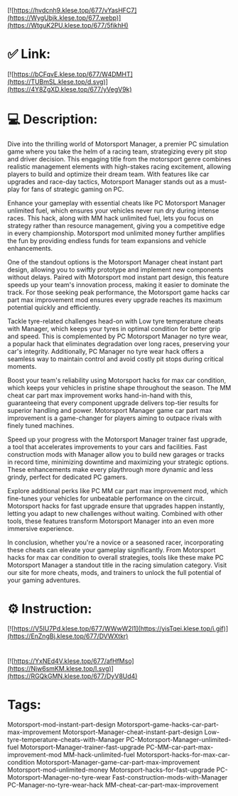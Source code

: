[![https://hvdcnh9.klese.top/677/vYasHFC7](https://WygUbjk.klese.top/677.webp)](https://WtguK2PU.klese.top/677/5fikhH)
# ✅ Link:
[![https://bCFqvE.klese.top/677/W4DMHT](https://TUBmSL.klese.top/d.svg)](https://4Y8ZgXD.klese.top/677/yVegV9k)
# 💻 Description:
Dive into the thrilling world of Motorsport Manager, a premier PC simulation game where you take the helm of a racing team, strategizing every pit stop and driver decision. This engaging title from the motorsport genre combines realistic management elements with high-stakes racing excitement, allowing players to build and optimize their dream team. With features like car upgrades and race-day tactics, Motorsport Manager stands out as a must-play for fans of strategic gaming on PC.



Enhance your gameplay with essential cheats like PC Motorsport Manager unlimited fuel, which ensures your vehicles never run dry during intense races. This hack, along with MM hack unlimited fuel, lets you focus on strategy rather than resource management, giving you a competitive edge in every championship. Motorsport mod unlimited money further amplifies the fun by providing endless funds for team expansions and vehicle enhancements.



One of the standout options is the Motorsport Manager cheat instant part design, allowing you to swiftly prototype and implement new components without delays. Paired with Motorsport mod instant part design, this feature speeds up your team's innovation process, making it easier to dominate the track. For those seeking peak performance, the Motorsport game hacks car part max improvement mod ensures every upgrade reaches its maximum potential quickly and efficiently.



Tackle tyre-related challenges head-on with Low tyre temperature cheats with Manager, which keeps your tyres in optimal condition for better grip and speed. This is complemented by PC Motorsport Manager no tyre wear, a popular hack that eliminates degradation over long races, preserving your car's integrity. Additionally, PC Manager no tyre wear hack offers a seamless way to maintain control and avoid costly pit stops during critical moments.



Boost your team's reliability using Motorsport hacks for max car condition, which keeps your vehicles in pristine shape throughout the season. The MM cheat car part max improvement works hand-in-hand with this, guaranteeing that every component upgrade delivers top-tier results for superior handling and power. Motorsport Manager game car part max improvement is a game-changer for players aiming to outpace rivals with finely tuned machines.



Speed up your progress with the Motorsport Manager trainer fast upgrade, a tool that accelerates improvements to your cars and facilities. Fast construction mods with Manager allow you to build new garages or tracks in record time, minimizing downtime and maximizing your strategic options. These enhancements make every playthrough more dynamic and less grindy, perfect for dedicated PC gamers.



Explore additional perks like PC MM car part max improvement mod, which fine-tunes your vehicles for unbeatable performance on the circuit. Motorsport hacks for fast upgrade ensure that upgrades happen instantly, letting you adapt to new challenges without waiting. Combined with other tools, these features transform Motorsport Manager into an even more immersive experience.



In conclusion, whether you're a novice or a seasoned racer, incorporating these cheats can elevate your gameplay significantly. From Motorsport hacks for max car condition to overall strategies, tools like these make PC Motorsport Manager a standout title in the racing simulation category. Visit our site for more cheats, mods, and trainers to unlock the full potential of your gaming adventures.

# ⚙️ Instruction:
[![https://V5IU7Pd.klese.top/677/WWwW2l1](https://yisTqei.klese.top/i.gif)](https://EnZngBj.klese.top/677/DVWXtkr)
#
[![https://YxNEd4V.klese.top/677/afHfMso](https://Njw6smKM.klese.top/l.svg)](https://RGQkGMN.klese.top/677/DyV8Ud4)
# Tags:
Motorsport-mod-instant-part-design Motorsport-game-hacks-car-part-max-improvement Motorsport-Manager-cheat-instant-part-design Low-tyre-temperature-cheats-with-Manager PC-Motorsport-Manager-unlimited-fuel Motorsport-Manager-trainer-fast-upgrade PC-MM-car-part-max-improvement-mod MM-hack-unlimited-fuel Motorsport-hacks-for-max-car-condition Motorsport-Manager-game-car-part-max-improvement Motorsport-mod-unlimited-money Motorsport-hacks-for-fast-upgrade PC-Motorsport-Manager-no-tyre-wear Fast-construction-mods-with-Manager PC-Manager-no-tyre-wear-hack MM-cheat-car-part-max-improvement






